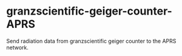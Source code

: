 # granzscientific-geiger-counter-APRS
Send radiation data from granzscientific geiger counter to the APRS network.
